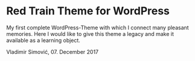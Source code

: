 # Red Train Theme for WordPress

My first complete WordPress-Theme with which I connect many pleasant memories. Here I would like to give this theme a legacy and make it available as a learning object.

Vladimir Simović, 07. December 2017
